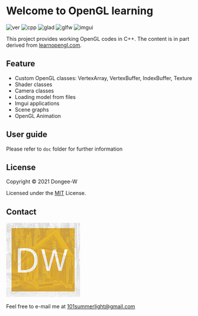 # Welcome to OpenGL learning
![ver](https://img.shields.io/badge/ver.-1.0-brightgreen)
![cpp](https://img.shields.io/badge/C%2B%2B-17-yellow)
![glad](https://img.shields.io/badge/Glad-0.1.34-red)
![glfw](https://img.shields.io/badge/GLFW-3.3-blue)
![imgui](https://img.shields.io/badge/ImGui-1.83-orange)



This project provides working OpenGL codes in C++. The content is in part derived from [learnopengl.com](https://learnopengl.com/).


## Feature
* Custom OpenGL classes: VertexArray, VertexBuffer, IndexBuffer, Texture
* Shader classes
* Camera classes
* Loading model from files
* Imgui applications
* Scene graphs
* OpenGL Animation

## User guide
Please refer to `doc` folder for further information


## License

Copyright © 2021 Dongee-W

Licensed under the [MIT](LICENSE.txt) License.

## Contact

![Dongee-W](resources/elegant_ss.png)

Feel free to e-mail me at 101summerlight@gmail.com

